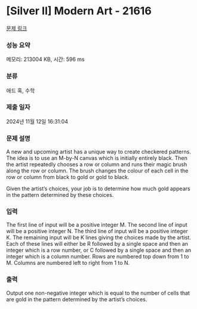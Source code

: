 # [Silver II] Modern Art - 21616 

[문제 링크](https://www.acmicpc.net/problem/21616) 

### 성능 요약

메모리: 213004 KB, 시간: 596 ms

### 분류

애드 혹, 수학

### 제출 일자

2024년 11월 12일 16:31:04

### 문제 설명

<p>A new and upcoming artist has a unique way to create checkered patterns. The idea is to use an M-by-N canvas which is initially entirely black. Then the artist repeatedly chooses a row or column and runs their magic brush along the row or column. The brush changes the colour of each cell in the row or column from black to gold or gold to black.</p>

<p>Given the artist’s choices, your job is to determine how much gold appears in the pattern determined by these choices.</p>

### 입력 

 <p>The first line of input will be a positive integer M. The second line of input will be a positive integer N. The third line of input will be a positive integer K. The remaining input will be K lines giving the choices made by the artist. Each of these lines will either be R followed by a single space and then an integer which is a row number, or C followed by a single space and then an integer which is a column number. Rows are numbered top down from 1 to M. Columns are numbered left to right from 1 to N.</p>

### 출력 

 <p>Output one non-negative integer which is equal to the number of cells that are gold in the pattern determined by the artist’s choices.</p>

